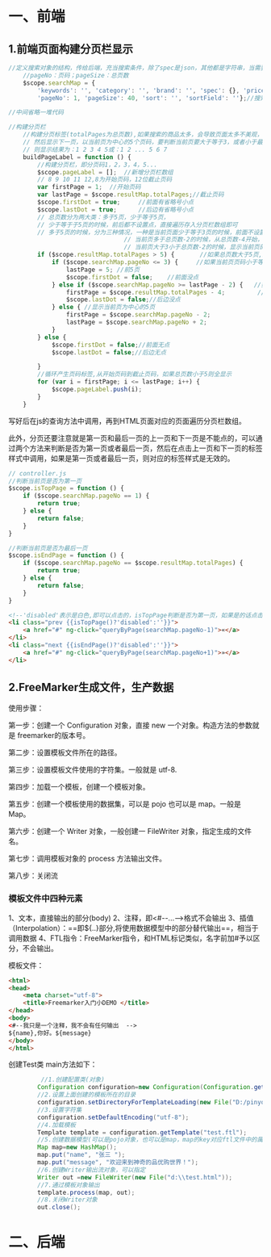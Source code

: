 # 一、前端

## 1.前端页面构建分页栏显示

```js
//定义搜索对象的结构，传给后端，充当搜索条件，除了spec是json，其他都是字符串，当需要新增搜索条件时，只需要在后面添加对应的key即可
    //pageNo：页码；pageSize：总页数
    $scope.searchMap = {
        'keywords': '', 'category': '', 'brand': '', 'spec': {}, 'price': '',
        'pageNo': 1, 'pageSize': 40, 'sort': '', 'sortField': ''};//搜索条件封装对象

//中间省略一堆代码

//构建分页栏
    //构建分页标签(totalPages为总页数),如果搜索的商品太多，会导致页面太多不美观，于是设定为最多显示五页：1,2,3,4,5，
    // 然后显示下一页，以当前页为中心的5个页码，要判断当前页要大于等于3，或者小于最大页码-2
    // 则显示结果为：1 2 3 4 5或：1 2 ... 5 6 7
    buildPageLabel = function () {
        //构建分页栏，即分页码1，2，3，4，5...
        $scope.pageLabel = [];  //新增分页栏数组
        // 8 9 10 11 12,8为开始页码，12位截止页码
        var firstPage = 1;  //开始页码
        var lastPage = $scope.resultMap.totalPages;//截止页码
        $scope.firstDot = true;     //前面有省略号小点
        $scope.lastDot = true;      //后边有省略号小点
        // 总页数分为两大类：多于5页，少于等于5页，
        // 少于等于于5页的时候，前后都不设置点，直接遍历存入分页栏数组即可
        // 多于5页的时候，分为三种情况，一种是当前页面少于等于3页的时候，前面不设置点；
                                // 当前页多于总页数-2的时候，从总页数-4开始，后面不设置点；
                                // 当前页大于3小于总页数-2的时候，显示当前页的前两页和当前页的后五页
        if ($scope.resultMap.totalPages > 5) {       //如果总页数大于5页,显示部分页码
            if ($scope.searchMap.pageNo <= 3) {     //如果当前页页码小于等于3
                lastPage = 5; //前5页
                $scope.firstDot = false;    //前面没点
            } else if ($scope.searchMap.pageNo >= lastPage - 2) {   //如果当前页大于等于最大页码-2
                firstPage = $scope.resultMap.totalPages - 4;		 //后5页
                $scope.lastDot = false;//后边没点
            } else { //显示当前页为中心的5页
                firstPage = $scope.searchMap.pageNo - 2;
                lastPage = $scope.searchMap.pageNo + 2;
            }
        } else {
            $scope.firstDot = false;//前面无点
            $scope.lastDot = false;//后边无点

        }
        //循环产生页码标签,从开始页码到截止页码，如果总页数小于5则全显示
        for (var i = firstPage; i <= lastPage; i++) {
            $scope.pageLabel.push(i);
        }
    }
```

​	写好后在js的查询方法中调用，再到HTML页面对应的页面遍历分页栏数组。

此外，分页还要注意就是第一页和最后一页的上一页和下一页是不能点的，可以通过两个方法来判断是否为第一页或者最后一页，然后在点击上一页和下一页的标签样式中调用，如果是第一页或者最后一页，则对应的标签样式是无效的。

```js
// controller.js
//判断当前页是否为第一页
$scope.isTopPage = function () {
    if ($scope.searchMap.pageNo == 1) {
        return true;
    } else {
        return false;
    }
}

//判断当前页是否为最后一页
$scope.isEndPage = function () {
    if ($scope.searchMap.pageNo == $scope.resultMap.totalPages) {
        return true;
    } else {
        return false;
    }
}
```

```html
<!--'disabled'表示是白色,即可以点击的，isTopPage判断是否为第一页，如果是的话点击的样式不可用-->
<li class="prev {{isTopPage()?'disabled':''}}">
    <a href="#" ng-click="queryByPage(searchMap.pageNo-1)">«</a>
</li>
<li class="next {{isEndPage()?'disabled':''}}">
    <a href="#" ng-click="queryByPage(searchMap.pageNo+1)">»</a>
</li>
```

## 2.FreeMarker生成文件，生产数据

使用步骤：

第一步：创建一个 Configuration 对象，直接 new 一个对象。构造方法的参数就是 freemarker的版本号。

第二步：设置模板文件所在的路径。

第三步：设置模板文件使用的字符集。一般就是 utf-8.

第四步：加载一个模板，创建一个模板对象。

第五步：创建一个模板使用的数据集，可以是 pojo 也可以是 map。一般是 Map。

第六步：创建一个 Writer 对象，一般创建一 FileWriter 对象，指定生成的文件名。

第七步：调用模板对象的 process 方法输出文件。

第八步：关闭流

### 模板文件中四种元素

  1、文本，直接输出的部分(body)
   2、注释，即<#--...-->格式不会输出
   3、插值（Interpolation）：==即${..}部分,将使用数据模型中的部分替代输出==，相当于调用数据
   4、FTL指令：FreeMarker指令，和HTML标记类似，名字前加#予以区分，不会输出。

模板文件：

```html
<html>
<head>
	<meta charset="utf-8">
	<title>Freemarker入门小DEMO </title>
</head>
<body>
<#--我只是一个注释，我不会有任何输出  -->
${name},你好。${message}
</body>
</html>
```

创建Test类 main方法如下：

```Java
	     //1.创建配置类(对象)
		Configuration configuration=new Configuration(Configuration.getVersion());
		//2.设置上面创建的模板所在的目录 
		configuration.setDirectoryForTemplateLoading(new File("D:/pinyougou_work/freemarkerDemo/src/main/resources/"));
		//3.设置字符集
		configuration.setDefaultEncoding("utf-8");
		//4.加载模板
		Template template = configuration.getTemplate("test.ftl");
		//5.创建数据模型(可以是pojo对象，也可以是map，map的key对应ftl文件中的属性名)
		Map map=new HashMap();
		map.put("name", "张三 ");
		map.put("message", "欢迎来到神奇的品优购世界！");
		//6.创建Writer输出流对象，可以指定
		Writer out =new FileWriter(new File("d:\\test.html"));
		//7.通过模板对象输出
		template.process(map, out);
		//8.关闭Writer对象
		out.close();

```

# 二、后端